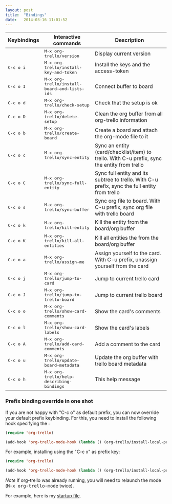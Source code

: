 ```yaml
---
layout: post
title:  "Bindings"
date:   2014-03-16 11:01:52
---
```


Keybindings        | Interactive commands                                  | Description
-------------------|-------------------------------------------------------|----------------------------------------------------------------------------------------------
                   | <kbd>M-x org-trello/version</kbd>                     | Display current version
<kbd>C-c o i</kbd> | <kbd>M-x org-trello/install-key-and-token</kbd>       | Install the keys and the access-token
<kbd>C-c o I</kbd> | <kbd>M-x org-trello/install-board-and-lists-ids</kbd> | Connect buffer to board
<kbd>C-c o d</kbd> | <kbd>M-x org-trello/check-setup</kbd>                 | Check that the setup is ok
<kbd>C-c o D</kbd> | <kbd>M-x org-trello/delete-setup</kbd>                | Clean the org buffer from all org-trello information
<kbd>C-c o b</kbd> | <kbd>M-x org-trello/create-board</kbd>                | Create a board and attach the org-mode file to it
<kbd>C-c o c</kbd> | <kbd>M-x org-trello/sync-entity</kbd>                 | Sync an entity (card/checklist/item) to trello. With C-u prefix, sync the entity from trello
<kbd>C-c o C</kbd> | <kbd>M-x org-trello/sync-full-entity</kbd>            | Sync full entity and its subtree to trello. With C-u prefix, sync the full entity from trello
<kbd>C-c o s</kbd> | <kbd>M-x org-trello/sync-buffer</kbd>                 | Sync org file to board. With C-u prefix, sync org file with trello board
<kbd>C-c o k</kbd> | <kbd>M-x org-trello/kill-entity</kbd>                 | Kill the entity from the board/org buffer
<kbd>C-c o K</kbd> | <kbd>M-x org-trello/kill-all-entities</kbd>           | Kill all entities the from the board/org buffer
<kbd>C-c o a</kbd> | <kbd>M-x org-trello/assign-me</kbd>                   | Assign yourself to the card. With C-u prefix, unassign yourself from the card
<kbd>C-c o j</kbd> | <kbd>M-x org-trello/jump-to-card</kbd>                | Jump to current trello card
<kbd>C-c o J</kbd> | <kbd>M-x org-trello/jump-to-trello-board</kbd>        | Jump to current trello board
<kbd>C-c o o</kbd> | <kbd>M-x org-trello/show-card-comments</kbd>          | Show the card's comments
<kbd>C-c o l</kbd> | <kbd>M-x org-trello/show-card-labels</kbd>            | Show the card's labels
<kbd>C-c o A</kbd> | <kbd>M-x org-trello/add-card-comments</kbd>           | Add a comment to the card
<kbd>C-c o u</kbd> | <kbd>M-x org-trello/update-board-metadata</kbd>       | Update the org buffer with trello board metadata
<kbd>C-c o h</kbd> | <kbd>M-x org-trello/help-describing-bindings</kbd>    | This help message

### Prefix binding override in one shot

If you are not happy with "C-c o" as default prefix, you can now override your default prefix keybinding.
For this, you need to install the following hook specifying the <prefix-key>:

``` lisp
(require 'org-trello)

(add-hook 'org-trello-mode-hook (lambda () (org-trello/install-local-prefix-mode-keybinding! <prefix-key>)))
```

For example, installing using the "C-c x" as prefix key:

``` lisp
(require 'org-trello)

(add-hook 'org-trello-mode-hook (lambda () (org-trello/install-local-prefix-mode-keybinding! "C-c x")))
```

*Note* If org-trello was already running, you will need to relaunch the mode (<kbd>M-x org-trello-mode</kbd> twice).

For example, here is my [startup file](https://github.com/ardumont/orgmode-pack/blob/master/init.el#L3).

